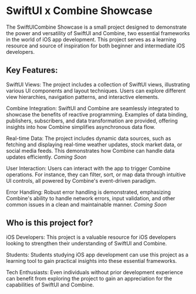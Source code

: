 # SwiftUI x Combine Showcase

The SwiftUICombine Showcase is a small project designed to demonstrate the power and versatility of SwiftUI and Combine, two essential frameworks in the world of iOS app development. This project serves as a learning resource and source of inspiration for both beginner and intermediate iOS developers.

## Key Features:

SwiftUI Views: The project includes a collection of SwiftUI views, illustrating various UI components and layout techniques. Users can explore different view hierarchies, navigation patterns, and interactive elements.

Combine Integration: SwiftUI and Combine are seamlessly integrated to showcase the benefits of reactive programming. Examples of data binding, publishers, subscribers, and data transformation are provided, offering insights into how Combine simplifies asynchronous data flow.

Real-time Data: The project includes dynamic data sources, such as fetching and displaying real-time weather updates, stock market data, or social media feeds. This demonstrates how Combine can handle data updates efficiently. *Coming Soon*

User Interaction: Users can interact with the app to trigger Combine operations. For instance, they can filter, sort, or map data through intuitive UI controls, all powered by Combine's event-driven paradigm.

Error Handling: Robust error handling is demonstrated, emphasizing Combine's ability to handle network errors, input validation, and other common issues in a clean and maintainable manner. *Coming Soon* 


## Who is this project for?

iOS Developers: This project is a valuable resource for iOS developers looking to strengthen their understanding of SwiftUI and Combine.

Students: Students studying iOS app development can use this project as a learning tool to gain practical insights into these essential frameworks.

Tech Enthusiasts: Even individuals without prior development experience can benefit from exploring the project to gain an appreciation for the capabilities of SwiftUI and Combine.
